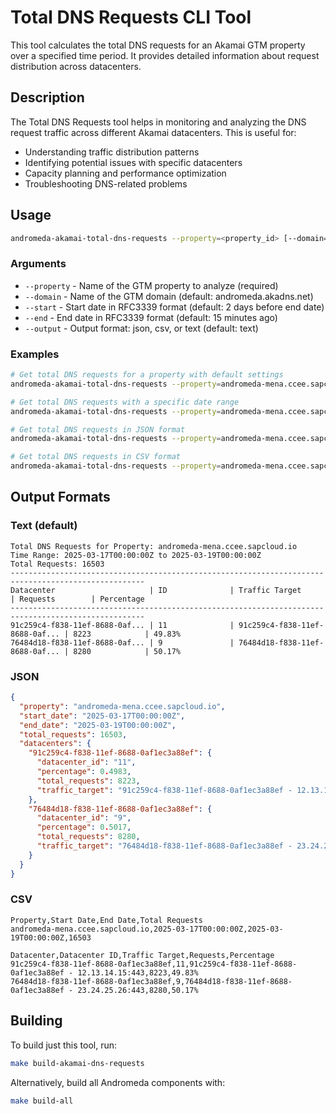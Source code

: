 # Total DNS Requests CLI Tool

This tool calculates the total DNS requests for an Akamai GTM property over a specified time period. It provides detailed information about request distribution across datacenters.

## Description

The Total DNS Requests tool helps in monitoring and analyzing the DNS request traffic across different Akamai datacenters. This is useful for:

- Understanding traffic distribution patterns
- Identifying potential issues with specific datacenters
- Capacity planning and performance optimization
- Troubleshooting DNS-related problems

## Usage

```bash
andromeda-akamai-total-dns-requests --property=<property_id> [--domain=<domain>] [--start=<start_date>] [--end=<end_date>] [--output=<format>]
```

### Arguments

- `--property` - Name of the GTM property to analyze (required)
- `--domain` - Name of the GTM domain (default: andromeda.akadns.net)
- `--start` - Start date in RFC3339 format (default: 2 days before end date)
- `--end` - End date in RFC3339 format (default: 15 minutes ago)
- `--output` - Output format: json, csv, or text (default: text)

### Examples

```bash
# Get total DNS requests for a property with default settings
andromeda-akamai-total-dns-requests --property=andromeda-mena.ccee.sapcloud.io

# Get total DNS requests with a specific date range
andromeda-akamai-total-dns-requests --property=andromeda-mena.ccee.sapcloud.io --start=2025-03-17T00:00:00Z --end=2025-03-19T00:00:00Z

# Get total DNS requests in JSON format
andromeda-akamai-total-dns-requests --property=andromeda-mena.ccee.sapcloud.io --output=json

# Get total DNS requests in CSV format
andromeda-akamai-total-dns-requests --property=andromeda-mena.ccee.sapcloud.io --output=csv
```

## Output Formats

### Text (default)

```
Total DNS Requests for Property: andromeda-mena.ccee.sapcloud.io
Time Range: 2025-03-17T00:00:00Z to 2025-03-19T00:00:00Z
Total Requests: 16503
----------------------------------------------------------------------------------------------------
Datacenter                     | ID              | Traffic Target                | Requests        | Percentage
----------------------------------------------------------------------------------------------------
91c259c4-f838-11ef-8688-0af... | 11              | 91c259c4-f838-11ef-8688-0af... | 8223            | 49.83%
76484d18-f838-11ef-8688-0af... | 9               | 76484d18-f838-11ef-8688-0af... | 8280            | 50.17%
```

### JSON

```json
{
  "property": "andromeda-mena.ccee.sapcloud.io",
  "start_date": "2025-03-17T00:00:00Z",
  "end_date": "2025-03-19T00:00:00Z",
  "total_requests": 16503,
  "datacenters": {
    "91c259c4-f838-11ef-8688-0af1ec3a88ef": {
      "datacenter_id": "11",
      "percentage": 0.4983,
      "total_requests": 8223,
      "traffic_target": "91c259c4-f838-11ef-8688-0af1ec3a88ef - 12.13.14.15:443"
    },
    "76484d18-f838-11ef-8688-0af1ec3a88ef": {
      "datacenter_id": "9",
      "percentage": 0.5017,
      "total_requests": 8280,
      "traffic_target": "76484d18-f838-11ef-8688-0af1ec3a88ef - 23.24.25.26:443"
    }
  }
}
```

### CSV

```csv
Property,Start Date,End Date,Total Requests
andromeda-mena.ccee.sapcloud.io,2025-03-17T00:00:00Z,2025-03-19T00:00:00Z,16503

Datacenter,Datacenter ID,Traffic Target,Requests,Percentage
91c259c4-f838-11ef-8688-0af1ec3a88ef,11,91c259c4-f838-11ef-8688-0af1ec3a88ef - 12.13.14.15:443,8223,49.83%
76484d18-f838-11ef-8688-0af1ec3a88ef,9,76484d18-f838-11ef-8688-0af1ec3a88ef - 23.24.25.26:443,8280,50.17%
```

## Building

To build just this tool, run:

```bash
make build-akamai-dns-requests
```

Alternatively, build all Andromeda components with:

```bash
make build-all
``` 